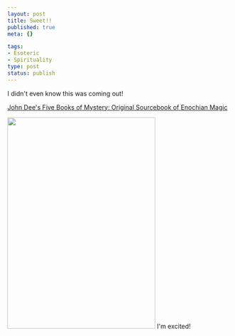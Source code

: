 ```yaml
--- 
layout: post
title: Sweet!!
published: true
meta: {}

tags: 
- Esoteric
- Spirituality
type: post
status: publish
---
```

I didn't even know this was coming out!

<a href="http://www.amazon.com/exec/obidos/tg/detail/-/1578631785/">John Dee's Five Books of Mystery: Original Sourcebook of Enochian Magic</a>

<img width="333" height="475" src="http://images.amazon.com/images/P/1578631785.01.LZZZZZZZ.jpg" />
I'm excited!
